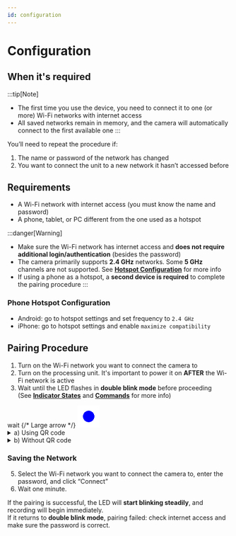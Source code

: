 ```yaml
---
id: configuration
---
```


# Configuration

## When it's required
:::tip[Note]
- The first time you use the device, you need to connect it to one (or more) Wi-Fi networks with internet access  
- All saved networks remain in memory, and the camera will automatically connect to the first available one
:::

You’ll need to repeat the procedure if:

1. The name or password of the network has changed  
2. You want to connect the unit to a new network it hasn’t accessed before

## Requirements

- A Wi-Fi network with internet access (you must know the name and password)  
- A phone, tablet, or PC different from the one used as a hotspot

:::danger[Warning]
- Make sure the Wi-Fi network has internet access and **does not require additional login/authentication** (besides the password)  
- The camera primarily supports **2.4 GHz** networks. Some **5 GHz** channels are not supported. See [**Hotspot Configuration**](#phone-hotspot-configuration) for more info  
- If using a phone as a hotspot, a **second device is required** to complete the pairing procedure
:::

### Phone Hotspot Configuration
- Android: go to hotspot settings and set frequency to `2.4 GHz`  
- iPhone: go to hotspot settings and enable `maximize compatibility`

## Pairing Procedure

1. Turn on the Wi-Fi network you want to connect the camera to  
2. Turn on the processing unit. It's important to power it on **AFTER** the Wi-Fi network is active  
3. Wait until the LED flashes in **double blink mode** before proceeding  
   (See [**Indicator States**](before-starting#indicator-light-states) and [**Commands**](before-starting#commands) for more info)
   
<div style={{ display: 'flex', alignItems: 'center', justifyContent: 'center' }}>
  <span style={{ fontSize: '20px'}}>wait</span> {/* Large arrow */}
  <img src="/img/blink2_400ms_50_1000ms.gif" alt="lampeggio_doppio" style={{ width: '80px' }} />
</div>

<details>
  <summary>a) Using QR code</summary>
  
3. Scan the first QR code to connect to the TwinPlay Wi-Fi

   <img src="/img/QR_wifi.png" alt="qr_wifi" width="150" />

4. Scan the second QR code to open the TwinPlay configuration page

   <img src="/img/QR_link.png" alt="qr_link" width="150" />
</details>

<details>
  <summary>b) Without QR code</summary>

3. Connect to the network
```
Rete:       TwinPlay 
Password:   TwinPlayCamera 
```

4. Open your browser (Chrome, Safari, etc.) and go to **http://192.168.4.1:5000**, the TwinPlay configuration page will open.
</details>

### Saving the Network

5. Select the Wi-Fi network you want to connect the camera to, enter the password, and click “Connect”  
6. Wait one minute.

If the pairing is successful, the LED will **start blinking steadily**, and recording will begin immediately.  
If it returns to **double blink mode**, pairing failed: check internet access and make sure the password is correct.
